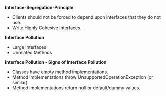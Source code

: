 **Interface-Segregation-Principle**
- Clients should not be forced to depend upon interfaces that they do not use.
- Write Highly Cohesive Interfaces.

**Interface Pollution**
- Large Interfaces
- Unrelated Methods

**Interface Pollution - Signs of Interface Pollution**
- Classes have empty method implementations.
- Method implementations throw UnsupportedOperationException (or similar).
- Method implementations return null or default/dummy values.